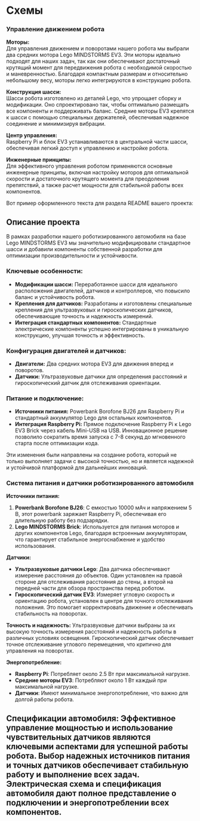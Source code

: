 Схемы
====

### Управление движением робота

**Моторы:**  
Для управления движением и поворотами нашего робота мы выбрали два средних мотора Lego MINDSTORMS EV3. Эти моторы идеально подходят для наших задач, так как они обеспечивают достаточный крутящий момент для передвижения робота с необходимой скоростью и маневренностью. Благодаря компактным размерам и относительно небольшому весу, моторы легко интегрируются в конструкцию робота.

**Конструкция шасси:**  
Шасси робота изготовлено из деталей Lego, что упрощает сборку и модификации. Оно спроектировано так, чтобы оптимально размещать все компоненты и поддерживать баланс. Средние моторы EV3 крепятся к шасси с помощью специальных держателей, обеспечивая надежное соединение и минимизируя вибрации.

**Центр управления:**  
Raspberry Pi и блок EV3 устанавливаются в центральной части шасси, обеспечивая легкий доступ к управлению и настройке робота.

**Инженерные принципы:**  
Для эффективного управления роботом применяются основные инженерные принципы, включая настройку моторов для оптимальной скорости и достаточного крутящего момента для преодоления препятствий, а также расчет мощности для стабильной работы всех компонентов.

Вот пример оформленного текста для раздела README вашего проекта:


## Описание проекта

В рамках разработки нашего роботизированного автомобиля на базе Lego MINDSTORMS EV3 мы значительно модифицировали стандартное шасси и добавили компоненты собственной разработки для оптимизации производительности и устойчивости. 

### Ключевые особенности:
- **Модификации шасси:** Переработанное шасси для идеального расположения двигателей, датчиков и контроллеров, что повысило баланс и устойчивость робота.
- **Крепления для датчиков:** Разработаны и изготовлены специальные крепления для ультразвуковых и гироскопических датчиков, обеспечивающие точность и надежность измерений.
- **Интеграция стандартных компонентов:** Стандартные электрические компоненты успешно интегрированы в уникальную конструкцию, улучшая точность и эффективность.

### Конфигурация двигателей и датчиков:
- **Двигатели:** Два средних мотора EV3 для движения вперед и поворотов.
- **Датчики:** Ультразвуковые датчики для определения расстояний и гироскопический датчик для отслеживания ориентации.

### Питание и подключение:
- **Источники питания:** Powerbank Borofone BJ26 для Raspberry Pi и стандартный аккумулятор Lego для остальных компонентов.
- **Интеграция Raspberry Pi:** Прямое подключение Raspberry Pi к Lego EV3 Brick через кабель Mini-USB на USB. Инновационное решение позволило сократить время запуска с 7-8 секунд до мгновенного старта после оптимизации кода.

Эти изменения были направлены на создание робота, который не только выполняет задачи с высокой точностью, но и является надежной и устойчивой платформой для дальнейших инноваций.

### Система питания и датчики роботизированного автомобиля

**Источники питания:**
1. **Powerbank Borofone BJ26**: С емкостью 10000 мАч и напряжением 5 В, этот powerbank заряжает Raspberry Pi, обеспечивая его длительную работу без подзарядки.
2. **Lego MINDSTORMS Brick**: Используется для питания моторов и других компонентов Lego, благодаря встроенным аккумуляторам, что гарантирует стабильное энергоснабжение и удобство использования.

**Датчики:**
- **Ультразвуковые датчики Lego**: Два датчика обеспечивают измерение расстояния до объектов. Один установлен на правой стороне для отслеживания расстояния до стены, а второй на передней части для обзора пространства перед роботом.
- **Гироскопический датчик EV3**: Измеряет угловую скорость и ориентацию робота, установлен в центре для точного отслеживания положения. Это помогает корректировать движение и обеспечивать стабильность на поворотах.

**Точность и надежность:**
Ультразвуковые датчики выбраны за их высокую точность измерения расстояний и надежность работы в различных условиях освещения. Гироскопический датчик обеспечивает точное отслеживание углового перемещения, что критично для управления на поворотах.

**Энергопотребление:**
- **Raspberry Pi**: Потребляет около 2.5 Вт при максимальной нагрузке.
- **Средние моторы EV3**: Потребляют около 1 Вт каждый при максимальной нагрузке.
- **Датчики**: Имеют минимальное энергопотребление, что важно для долгой работы робота.

**Спецификации автомобиля:**
Эффективное управление мощностью и использование чувствительных датчиков являются ключевыми аспектами для успешной работы робота. Выбор надежных источников питания и точных датчиков обеспечивает стабильную работу и выполнение всех задач. Электрическая схема и спецификация автомобиля дают полное представление о подключении и энергопотреблении всех компонентов.
---
